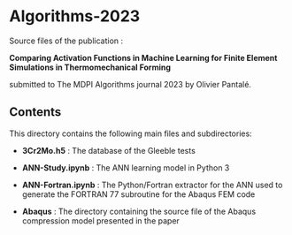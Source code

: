 # Algorithms-2023

Source files of the publication :

**Comparing Activation Functions in Machine Learning for Finite Element Simulations in Thermomechanical Forming**

submitted to The MDPI Algorithms journal 2023 by Olivier Pantalé.

## Contents

This directory contains the following main files and subdirectories:

- **3Cr2Mo.h5** : The database of the Gleeble tests

- **ANN-Study.ipynb** : The ANN learning model in Python 3

- **ANN-Fortran.ipynb** : The Python/Fortran extractor for the ANN used to generate the FORTRAN 77 subroutine for the Abaqus FEM code

- **Abaqus** : The directory containing the source file of the Abaqus compression model presented in the paper
